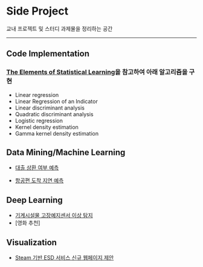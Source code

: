 # Side Project
교내 프로젝트 및 스터디 과제물을 정리하는 공간

- - -
## Code Implementation
### [The Elements of Statistical Learning](https://web.stanford.edu/~hastie/ElemStatLearn/)을 참고하여 아래 알고리즘을 구현
- Linear regression
- Linear Regression of an Indicator
- Linear discriminant analysis
- Quadratic discriminant analysis
- Logistic regression
- Kernel density estimation
- Gamma kernel density estimation

## Data Mining/Machine Learning
- [대출 상환 여부 예측](https://github.com/rbill109/SideProject/blob/main/ML_project/%ED%86%B5%EA%B3%84%EB%B6%84%EC%84%9D%EC%8B%A4%EC%8A%B5_%EC%B5%9C%EC%A2%85%EB%B0%9C%ED%91%9C.pdf)

- [항공편 도착 지연 예측](https://github.com/rbill109/SideProject/blob/main/ML_project/%EC%A1%B0%EC%9C%A0%EB%AF%BC_%EB%8D%B0%EC%9D%B4%ED%84%B0%EB%A7%88%EC%9D%B4%EB%8B%9D_%EB%B0%9C%ED%91%9C%EC%9E%90%EB%A3%8C.pdf)

## Deep Learning 
- [기계시설물 고장예지센서 이상 탐지](https://github.com/rbill109/SideProject/tree/main/ML_DL/source_code/Nakalacou_2021/Anomaly_Detection)
- [영화 추천]

## Visualization
- [Steam 기반 ESD 서비스 신규 웹페이지 제안](https://github.com/rbill109/SideProject/tree/main/StatDB_2019)
